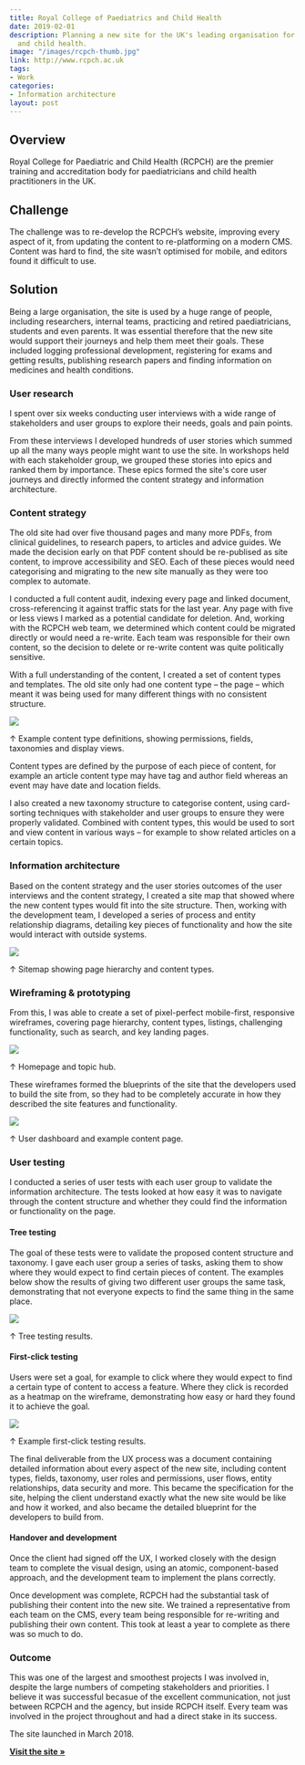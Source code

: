 ```yaml
---
title: Royal College of Paediatrics and Child Health
date: 2019-02-01
description: Planning a new site for the UK's leading organisation for paediatricians
  and child health.
image: "/images/rcpch-thumb.jpg"
link: http://www.rcpch.ac.uk
tags:
- Work
categories:
- Information architecture
layout: post
---
```

## Overview

Royal College for Paediatric and Child Health (RCPCH) are the premier training and accreditation body for paediatricians and child health practitioners in the UK.

## Challenge

The challenge was to re-develop the RCPCH’s website, improving every aspect of it, from updating the content to re-platforming on a modern CMS. Content was hard to find, the site wasn’t optimised for mobile, and editors found it difficult to use.

## Solution

Being a large organisation, the site is used by a huge range of people, including researchers, internal teams, practicing and retired paediatricians, students and even parents. It was essential therefore that the new site would support their journeys and help them meet their goals. These included logging professional development, registering for exams and getting results, publishing research papers and finding information on medicines and health conditions.

### User research

I spent over six weeks conducting user interviews with a wide range of stakeholders and user groups to explore their needs, goals and pain points.

From these interviews I developed hundreds of user stories which summed up all the many ways people might want to use the site. In workshops held with each stakeholder group, we grouped these stories into epics and ranked them by importance. These epics formed the site's core user journeys and directly informed the content strategy and information architecture.

### Content strategy

The old site had over five thousand pages and many more PDFs, from clinical guidelines, to research papers, to articles and advice guides. We made the decision early on that PDF content should be re-publised as site content, to improve accessibility and SEO. Each of these pieces would need categorising and migrating to the new site manually as they were too complex to automate.

I conducted a full content audit, indexing every page and linked document, cross-referencing it against traffic stats for the last year. Any page with five or less views I marked as a potential candidate for deletion. And, working with the RCPCH web team, we determined which content could be migrated directly or would need a re-write. Each team was responsible for their own content, so the decision to delete or re-write content was quite politically sensitive.

With a full understanding of the content, I created a set of content types and templates. The old site only had one content type – the page – which meant it was being used for many different things with no consistent structure.

<img src="https://res.cloudinary.com/dhcgic4ld/image/upload/v1706958355/work/rcpch-docs.jpg" class="wide">

<p class="caption">↑ Example content type definitions, showing permissions, fields, taxonomies and display views.</p>

Content types are defined by the purpose of each piece of content, for example an article content type may have tag and author field whereas an event may have date and location fields.

I also created a new taxonomy structure to categorise content, using card-sorting techniques with stakeholder and user groups to ensure they were properly validated. Combined with content types, this would be used to sort and view content in various ways – for example to show related articles on a certain topics.

### Information architecture

Based on the content strategy and the user stories outcomes of the user interviews and the content strategy, I created a site map that showed where the new content types would fit into the site structure. Then, working with the development team, I developed a series of process and entity relationship diagrams, detailing key pieces of functionality and how the site would interact with outside systems.

<img src="/images/rcpch4.jpg" class="wide">

<p class="caption">↑ Sitemap showing page hierarchy and content types.</p>


### Wireframing & prototyping

From this, I was able to create a set of pixel-perfect mobile-first, responsive wireframes, covering page hierarchy, content types, listings, challenging functionality, such as search, and key landing pages. 

<img src="https://res.cloudinary.com/dhcgic4ld/image/upload/v1707141655/work/rcpch-wf1.jpg" class="wide">
<p class="caption">↑ Homepage and topic hub.</p>

These wireframes formed the blueprints of the site that the developers used to build the site from, so they had to be completely accurate in how they described the site features and functionality.

<img src="https://res.cloudinary.com/dhcgic4ld/image/upload/v1707142037/work/rcpch-wf2.jpg" class="wide">
<p class="caption">↑ User dashboard and example content page.</p>

### User testing

I conducted a series of user tests with each user group to validate the information architecture. The tests looked at how easy it was to navigate through the content structure and whether they could find the information or functionality on the page.

#### Tree testing

The goal of these tests were to validate the proposed content structure and taxonomy. I gave each user group a series of tasks, asking them to show where they would expect to find certain pieces of content. The examples below show the results of giving two different user groups the same task, demonstrating that not everyone expects to find the same thing in the same place.

<img src="https://res.cloudinary.com/dhcgic4ld/image/upload/v1706957530/work/rcpch-test-1.jpg" class="wide">
<p class="caption">↑ Tree testing results.</p>

#### First-click testing

Users were set a goal, for example to click where they would expect to find a certain type of content to access a feature. Where they click is recorded as a heatmap on the wireframe, demonstrating how easy or hard they found it to achieve the goal.

<img src="https://res.cloudinary.com/dhcgic4ld/image/upload/v1707145773/work/rcpch-test-2.jpg" class="wide">
<p class="caption">↑ Example first-click testing results.</p>

The final deliverable from the UX process was a document containing detailed information about every aspect of the new site, including content types, fields, taxonomy, user roles and permissions, user flows, entity relationships, data security and more. This became the specification for the site, helping the client understand exactly what the new site would be like and how it worked, and also became the detailed blueprint for the developers to build from.

#### Handover and development

Once the client had signed off the UX, I worked closely with the design team to complete the visual design, using an atomic, component-based approach, and the development team to implement the plans correctly.

Once development was complete, RCPCH had the substantial task  of publishing their content into the new site. We trained a representative from each team on the CMS, every team being responsible for re-writing and publishing their own content. This took at least a year to complete as there was so much to do.

### Outcome

This was one of the largest and smoothest projects I was involved in, despite the large numbers of competing stakeholders and priorities. I believe it was successful becasue of the excellent communication, not just between RCPCH and the agency, but inside RCPCH itself. Every team was involved in the project throughout and had a direct stake in its success.

The site launched in March 2018.

[**Visit the site »**](https://www.rcpch.org.uk)